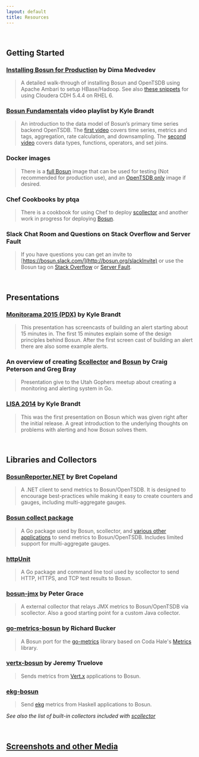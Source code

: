 ```yaml
---
layout: default
title: Resources
---
```

  &nbsp;

## Getting Started

### [Installing Bosun for Production](https://medvedev.io/blog/posts/2015-06-21-bosun-install-1.html "Installing Bosun for production") by Dima Medvedev
> A detailed walk-through of installing Bosun and OpenTSDB using Apache Ambari to setup HBase/Hadoop. See also [these snippets](https://gist.github.com/gbrayut/3af4bcd0458d2aa57dd2) for using Cloudera CDH 5.4.4 on RHEL 6.

### [Bosun Fundamentals](https://www.youtube.com/playlist?list=PLWetmRzVkFTdnjRmE-a-JRx2m8qgB6iu9) video playlist by Kyle Brandt
> An introduction to the data model of Bosun’s primary time series backend OpenTSDB. The [first video](https://www.youtube.com/watch?v=DVavDN8tyIc&list=PLWetmRzVkFTdnjRmE-a-JRx2m8qgB6iu9&index=1) covers time series, metrics and tags, aggregation, rate calculation, and downsampling. The [second video](https://www.youtube.com/watch?v=7NYHOp3HlQc&list=PLWetmRzVkFTdnjRmE-a-JRx2m8qgB6iu9&index=2) covers data types, functions, operators, and set joins.

### Docker images
> There is a [full Bosun](https://hub.docker.com/r/stackexchange/bosun/) image that can be used for testing (Not recommended for production use), and an [OpenTSDB only](https://hub.docker.com/r/petergrace/opentsdb-docker/) image if desired.

### Chef Cookbooks by ptqa
> There is a cookbook for using Chef to deploy [scollector](https://supermarket.chef.io/cookbooks/scollector) and another work in progress for deploying [Bosun](https://github.com/ptqa/chef-bosun).

### Slack Chat Room and Questions on Stack Overflow and Server Fault
> If you have questions you can get an invite to [https://bosun.slack.com/](http://bosun.org/slackInvite) or use the Bosun tag on [Stack Overflow](http://stackoverflow.com/questions/tagged/bosun) or [Server Fault](http://serverfault.com/questions/tagged/bosun).

  &nbsp;

## Presentations

### [Monitorama 2015 (PDX)](https://vimeo.com/131581326) by Kyle Brandt
> This presentation has screencasts of building an alert starting about 15 minutes in. The first 15 minutes explain some of the design principles behind Bosun. After the first screen cast of building an alert there are also some example alerts.

### An overview of creating [Scollector](http://bit.ly/2015AUG04) and [Bosun](http://go-talks.appspot.com/github.com/captncraig/presentations/bosun/bosun.slide#1) by Craig Peterson and Greg Bray
> Presentation give to the Utah Gophers meetup about creating a monitoring and alerting system in Go.

### [LISA 2014](https://www.usenix.org/conference/lisa14/conference-program/presentation/brandt) by Kyle Brandt
> This was the first presentation on Bosun which was given right after the initial release. A great introduction to the underlying thoughts on problems with alerting and how Bosun solves them.

  &nbsp;

## Libraries and Collectors

### [BosunReporter.NET](https://github.com/bretcope/BosunReporter.NET) by Bret Copeland
> A .NET client to send metrics to Bosun/OpenTSDB. It is designed to encourage best-practices while making it easy to create counters and gauges, including multi-aggregate gauges.

### [Bosun collect package](http://godoc.org/bosun.org/collect)
> A Go package used by Bosun, scollector, and [various other applications](http://godoc.org/bosun.org/collect?importers) to send metrics to Bosun/OpenTSDB. Includes limited support for multi-aggregate gauges.

### [httpUnit](http://godoc.org/github.com/StackExchange/httpunit)
> A Go package and command line tool used by scollector to send HTTP, HTTPS, and TCP test results to Bosun.

### [bosun-jmx](https://github.com/PeterGrace/bosun-jmx) by Peter Grace
> A external collector that relays JMX metrics to Bosun/OpenTSDB via scollector. Also a good starting point for a custom Java collector.

### [go-metrics-bosun](https://bitbucket.org/oneoffcode/go-metrics-bosun/src) by Richard Bucker
> A Bosun port for the [go-metrics](https://github.com/rcrowley/go-metrics) library based on Coda Hale's [Metrics](https://github.com/dropwizard/metrics) library.

### [vertx-bosun](https://github.com/cyngn/vertx-bosun) by Jeremy Truelove
> Sends metrics from [Vert.x](http://vertx.io/) applications to Bosun.

### [ekg-bosun](https://hackage.haskell.org/package/ekg-bosun)
> Send [ekg](https://github.com/tibbe/ekg) metrics from Haskell applications to Bosun.

_See also the list of built-in collectors included with [scollector](http://bosun.org/scollector/)_

  &nbsp;

## [Screenshots and other Media](/media)
